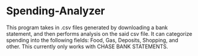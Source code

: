 # Spending-Analyzer

This program takes in .csv files generated by downloading a bank statement, and then performs analysis on the said csv file. 
It can categorize spending into the following fields: Food, Gas, Deposits, Shopping, and other.
This currently only works with CHASE BANK STATEMENTS.

